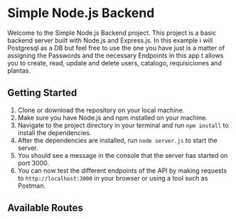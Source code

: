 <!DOCTYPE html>
<html>
<head>
</head>
<body>
  <h1>Simple Node.js Backend</h1>
  <p>Welcome to the Simple Node.js Backend project. This project is a basic backend server built with Node.js and Express.js. In this example i will Postgresql as a DB but feel free to use the one you have just is a matter of assigning the Passwords and the necessary Endpoints in this app t allows you to create, read, update and delete users, catalogo, requisiciones and plantas.</p>
  <h2>Getting Started</h2>
  <ol>
    <li>Clone or download the repository on your local machine.</li>
    <li>Make sure you have Node.js and npm installed on your machine.</li>
    <li>Navigate to the project directory in your terminal and run <code>npm install</code> to install the dependencies.</li>
    <li>After the dependencies are installed, run <code>node server.js</code> to start the server.</li>
    <li>You should see a message in the console that the server has started on port 3000.</li>
    <li>You can now test the different endpoints of the API by making requests to <code>http://localhost:3000</code> in your browser or using a tool such as Postman.</li>
  </ol>
  <h2>Available Routes</h2>
   <ul>
